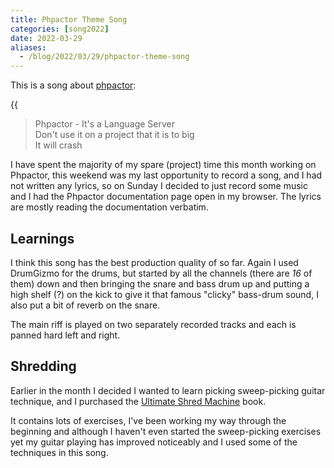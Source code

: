 ```yaml
--- 
title: Phpactor Theme Song
categories: [song2022]
date: 2022-03-29
aliases:
  - /blog/2022/03/29/phpactor-theme-song
---
```


This is a song about
[phpactor](https://www.dantleech.com/blog/categories/phpactor/):

{{<audio src="/audio/phpactor.mp3" caption="Phpactor Theme Song" >}}

> Phpactor - It's a Language Server  
> Don't use it on a project that it is to big  
> It will crash  

I have spent the majority of my spare (project) time this month working on
Phpactor, this weekend was my last opportunity to record a song, and I had not
written any lyrics, so on Sunday I decided to just record some music and I had
the Phpactor documentation page open in my browser. The lyrics are mostly
reading the documentation verbatim.

Learnings
---------

I think this song has the best production quality of so far. Again I used
DrumGizmo for the drums, but started by all the channels (there are _16_ of
them) down and then bringing the snare and bass drum up and putting a high
shelf (?) on the kick to give it that famous "clicky" bass-drum sound, I also
put a bit of reverb on the snare.

The main riff is played on two separately recorded tracks and each is panned
hard left and right.

Shredding
---------

Earlier in the month I decided I wanted to learn picking sweep-picking guitar
technique, and I purchased
the [Ultimate Shred Machine](https://www.amazon.de/dp/191126785X/ref=sspa_dk_detail_4) book.

It contains lots of exercises, I've been working my way through the beginning
and although I haven't even started the sweep-picking exercises yet my guitar
playing has improved noticeably and I used some of the techniques in this
song.
